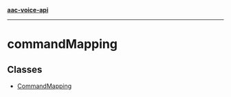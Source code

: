 [**aac-voice-api**](../api-specification.md)

***

# commandMapping

## Classes

- [CommandMapping](classes/CommandMapping.md)
